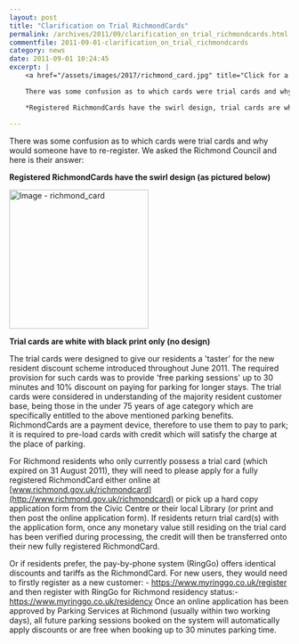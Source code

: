 ```yaml
---
layout: post
title: "Clarification on Trial RichmondCards"
permalink: /archives/2011/09/clarification_on_trial_richmondcards.html
commentfile: 2011-09-01-clarification_on_trial_richmondcards
category: news
date: 2011-09-01 10:24:45
excerpt: |
    <a href="/assets/images/2017/richmond_card.jpg" title="Click for a larger image"><img src="/assets/images/2017/richmond_card-thumb.jpg" width="250" alt="Image - richmond_card"  class="photo right"/></a>

    There was some confusion as to which cards were trial cards and why would someone have to re-register.  We asked the Richmond Council and here is their answer:

    *Registered RichmondCards have the swirl design, trial cards are white with black print only (no design)*

---
```


There was some confusion as to which cards were trial cards and why would someone have to re-register. We asked the Richmond Council and here is their answer:

**Registered RichmondCards have the swirl design (as pictured below)**

<a href="/assets/images/2017/richmond_card.jpg" title="Click for a larger image"><img src="/assets/images/2017/richmond_card-thumb.jpg" width="250" alt="Image - richmond_card"  class="photo center"/></a>

**Trial cards are white with black print only (no design)**

The trial cards were designed to give our residents a 'taster' for the new resident discount scheme introduced throughout June 2011. The required provision for such cards was to provide 'free parking sessions' up to 30 minutes and 10% discount on paying for parking for longer stays. The trial cards were considered in understanding of the majority resident customer base, being those in the under 75 years of age category which are specifically entitled to the above mentioned parking benefits. RichmondCards are a payment device, therefore to use them to pay to park; it is required to pre-load cards with credit which will satisfy the charge at the place of parking.

For Richmond residents who only currently possess a trial card (which expired on 31 August 2011), they will need to please apply for a fully registered RichmondCard either online at [www.richmond.gov.uk/richmondcard](http://www.richmond.gov.uk/richmondcard) or pick up a hard copy application form from the Civic Centre or their local Library (or print and then post the online application form). If residents return trial card(s) with the application form, once any monetary value still residing on the trial card has been verified during processing, the credit will then be transferred onto their new fully registered RichmondCard.

Or if residents prefer, the pay-by-phone system (RingGo) offers identical discounts and tariffs as the RichmondCard. For new users, they would need to firstly register as a new customer: - https://www.myringgo.co.uk/register and then register with RingGo for Richmond residency status:- https://www.myringgo.co.uk/residency Once an online application has been approved by Parking Services at Richmond (usually within two working days), all future parking sessions booked on the system will automatically apply discounts or are free when booking up to 30 minutes parking time.
